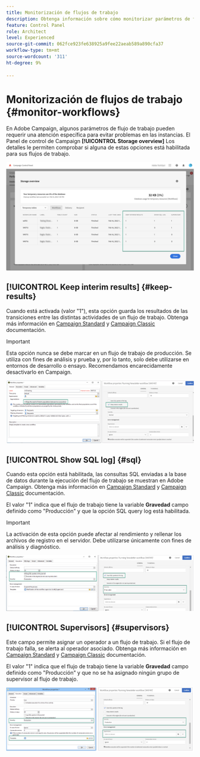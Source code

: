 ```yaml
---
title: Monitorización de flujos de trabajo
description: Obtenga información sobre cómo monitorizar parámetros de flujo de trabajo específicos que pueden requerir atención para evitar problemas en las instancias.
feature: Control Panel
role: Architect
level: Experienced
source-git-commit: 062fce923fe638925a9fee22aeab589a890cfa37
workflow-type: tm+mt
source-wordcount: '311'
ht-degree: 9%

---
```


# Monitorización de flujos de trabajo {#monitor-workflows}

<!-- Clean paused and completed workflows

When [!DNL Adobe Campaign] workflows are paused or completed, they leave temporary tables on your instances database that consume space and can lead to performance issues.

Control Panel allows you to identify those workflows and clean the temporary resources generated on your instances.

>[!NOTE]
>
>Technically, this operation executes the **[!UICONTROL Database cleanup technical workflow]** that runs on your Campaign instance everyday (see [Campaign Standard](https://experienceleague.adobe.com/docs/campaign-standard/using/administrating/application-settings/technical-workflows.html#list-of-technical-workflows) and [Campaign Classic](https://experienceleague.adobe.com/docs/campaign-classic/using/monitoring-campaign-classic/data-processing/database-cleanup-workflow.html) documentation). 

To clean paused and completed workflows, follow these steps:

1. Navigate to the **[!UICONTROL Performance monitoring]** card.

1. In the **[!UICONTROL Databases]** tab, select the instance where you want to perform the operation.

1. Access the **[!UICONTROL Storage overview]** details, then filter the list on **[!UICONTROL Temporary tables]**. Learn more on **[!UICONTROL Storage overview]** in [this page](database-storage-overview.md).

    ![](assets/wkf-monitoring-filter.png)

1. All temporary tables generated on your instances by workflows and deliveries display. Click the **[!UICONTROL Clean now]** button to delete the resources generated by paused and completed workflows.

    ![](assets/wkf-monitoring-clean.png)

1. Once the operation is confirmed, you can track the estimated remaining time in the **[!UICONTROL Storage overview]** list.

    ![](assets/wkf-monitoring-in-progress.png)

Monitor workflow parameters -->

En Adobe Campaign, algunos parámetros de flujo de trabajo pueden requerir una atención específica para evitar problemas en las instancias. El Panel de control de Campaign **[!UICONTROL Storage overview]** Los detalles le permiten comprobar si alguna de estas opciones está habilitada para sus flujos de trabajo.

![](assets/wkf-monitoring-parameters.png)

## **[!UICONTROL Keep interim results]** {#keep-results}

Cuando está activada (valor &quot;1&quot;), esta opción guarda los resultados de las transiciones entre las distintas actividades de un flujo de trabajo. Obtenga más información en [Campaign Standard](https://experienceleague.adobe.com/docs/campaign-standard/using/managing-processes-and-data/executing-a-workflow/managing-execution-options.html?lang=es) y [Campaign Classic](https://experienceleague.adobe.com/docs/campaign-classic/using/automating-with-workflows/introduction/workflow-best-practices.html?lang=es#logs) documentación.

>[!IMPORTANT]
>
>Esta opción nunca se debe marcar en un flujo de trabajo de producción. Se utiliza con fines de análisis y prueba y, por lo tanto, solo debe utilizarse en entornos de desarrollo o ensayo. Recomendamos encarecidamente desactivarlo en Campaign.

![](assets/wkf-monitoring-keep.png)

## **[!UICONTROL Show SQL log]** {#sql}

Cuando esta opción está habilitada, las consultas SQL enviadas a la base de datos durante la ejecución del flujo de trabajo se muestran en Adobe Campaign. Obtenga más información en [Campaign Standard](https://experienceleague.corp.adobe.com/docs/campaign-standard/using/managing-processes-and-data/executing-a-workflow/managing-execution-options.html?lang=en) y [Campaign Classic](https://experienceleague.adobe.com/docs/campaign-classic/using/automating-with-workflows/advanced-management/workflow-properties.html?lang=en#execution) documentación.

El valor &quot;1&quot; indica que el flujo de trabajo tiene la variable **Gravedad** campo definido como &quot;Producción&quot; y que la opción SQL query log está habilitada.

>[!IMPORTANT]
>
>La activación de esta opción puede afectar al rendimiento y rellenar los archivos de registro en el servidor. Debe utilizarse únicamente con fines de análisis y diagnóstico.

![](assets/wkf-monitoring-sql.png)

## **[!UICONTROL Supervisors]** {#supervisors}

Este campo permite asignar un operador a un flujo de trabajo. Si el flujo de trabajo falla, se alerta al operador asociado. Obtenga más información en [Campaign Standard](https://experienceleague.corp.adobe.com/docs/campaign-standard/using/managing-processes-and-data/executing-a-workflow/monitoring-workflow-execution.html?lang=en#error-management) y [Campaign Classic](https://experienceleague.adobe.com/docs/campaign-classic/using/automating-with-workflows/advanced-management/workflow-properties.html?lang=en#error-management) documentación.

El valor &quot;1&quot; indica que el flujo de trabajo tiene la variable **Gravedad** campo definido como &quot;Producción&quot; y que no se ha asignado ningún grupo de supervisor al flujo de trabajo.

![](assets/wkf-monitoring-supervisors.png)
